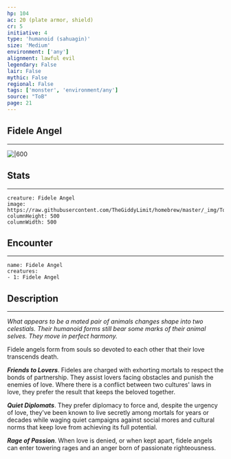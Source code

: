 ```yaml
---
hp: 104
ac: 20 (plate armor, shield)
cr: 5
initiative: 4
type: 'humanoid (sahuagin)'    
size: 'Medium'
environment: ['any']
alignment: lawful evil
legendary: False
lair: False
mythic: False
regional: False
tags: ['monster', 'environment/any']
source: "ToB"
page: 21
---
```


## Fidele Angel
---

![|600](https://raw.githubusercontent.com/TheGiddyLimit/homebrew/master/_img/ToB/Fidele%20Angel.webp)

## Stats
---

```statblock
creature: Fidele Angel
image: https://raw.githubusercontent.com/TheGiddyLimit/homebrew/master/_img/ToB/token/Fidele%20Angel.png
columnHeight: 500
columnWidth: 500
```

## Encounter
---

```encounter-table
name: Fidele Angel
creatures:
- 1: Fidele Angel
```

## Description
---
_What appears to be a mated pair of animals changes shape into two celestials. Their humanoid forms still bear some marks of their animal selves. They move in perfect harmony._

Fidele angels form from souls so devoted to each other that their love transcends death.

**_Friends to Lovers_**. Fideles are charged with exhorting mortals to respect the bonds of partnership. They assist lovers facing obstacles and punish the enemies of love. Where there is a conflict between two cultures' laws in love, they prefer the result that keeps the beloved together.

**_Quiet Diplomats_**. They prefer diplomacy to force and, despite the urgency of love, they've been known to live secretly among mortals for years or decades while waging quiet campaigns against social mores and cultural norms that keep love from achieving its full potential.

**_Rage of Passion_**. When love is denied, or when kept apart, fidele angels can enter towering rages and an anger born of passionate righteousness.






